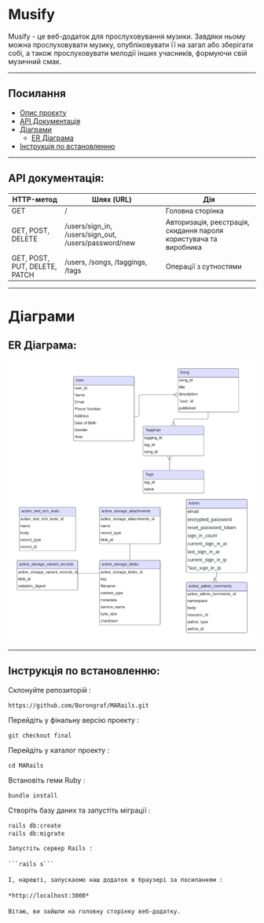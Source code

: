 # Musify

Musify - це веб-додаток для прослуховування музики. Завдяки ньому можна прослуховувати музику, опубліковувати її на загал або зберігати собі, а також прослуховувати мелодії інших учасників, формуючи свій музичний смак. 

---

## Посилання
- [Опис проєкту](#musify)
- [API Документація](#api-документація)
- [Діаграми](#діаграми)
    - [ER Діаграма](#er-діаграма)
- [Інструкція по встановленню](#інструкція-по-встановленню)

---

## API документація:

| HTTP-метод                    | Шлях (URL)                                           | Дія                                                               |
|-------------------------------|------------------------------------------------------|-------------------------------------------------------------------|
| GET                           | /                                                    | Головна сторінка                                                  |
| GET, POST, DELETE             | /users/sign_in, /users/sign_out, /users/password/new | Авторизація, реєстрація, скидання пароля користувача та виробника |
| GET, POST, PUT, DELETE, PATCH | /users, /songs, /taggings, /tags                     | Операції з сутностями                                             |

---

# Діаграми

## ER Діаграма:

![ERD](https://github.com/Borongraf/MARails/blob/main/musify_diagram.png)

---

## Інструкція по встановленню:

Склонуйте репозиторій :

```
https://github.com/Borongraf/MARails.git
```
Перейдіть у фінальну версію проекту : 
```
git checkout final
```
Перейдіть у каталог проекту :
```
cd MARails
```
Встановіть геми Ruby :
```
bundle install
```
Створіть базу даних та запустіть міграції :
```
rails db:create
rails db:migrate
```

```
Запустіть сервер Rails :

```rails s```

І, нарешті, запускаємо наш додаток в браузері за посиланням :

*http://localhost:3000*

Вітаю, ви зайшли на головну сторінку веб-додатку. 


